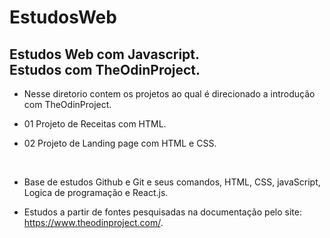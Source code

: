# EstudosWeb
Estudos Web com Javascript. <br>
Estudos com TheOdinProject.
----------
- Nesse diretorio contem os projetos ao qual é direcionado a introdução com TheOdinProject.

- 01 Projeto de Receitas com HTML.
- 02 Projeto de Landing page com HTML e CSS.
<br>

- Base de estudos Github e Git e seus comandos, HTML, CSS, javaScript, Logica de programação e React.js. 

- Estudos a partir de fontes pesquisadas na documentação pelo site: https://www.theodinproject.com/.
